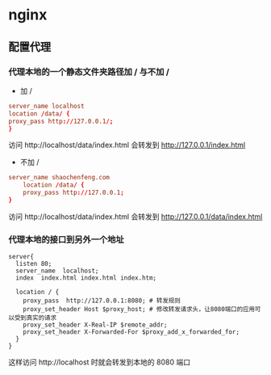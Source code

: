 # nginx

## 配置代理

### 代理本地的一个静态文件夹路径加 / 与不加 /

- 加 /

```nginx.conf
server_name localhost
location /data/ {
proxy_pass http://127.0.0.1/;
}
```

访问 http://localhost/data/index.html 会转发到 http://127.0.0.1/index.html

- 不加 /

```nginx.conf
server_name shaochenfeng.com
    location /data/ {
    proxy_pass http://127.0.0.1;
}
```

访问 http://localhost/data/index.html 会转发到 http://127.0.0.1/data/index.html



### 代理本地的接口到另外一个地址

```
server{
  listen 80;
  server_name  localhost;
  index  index.html index.html index.htm;

  location / {
    proxy_pass  http://127.0.0.1:8080; # 转发规则
    proxy_set_header Host $proxy_host; # 修改转发请求头，让8080端口的应用可以受到真实的请求
    proxy_set_header X-Real-IP $remote_addr;
    proxy_set_header X-Forwarded-For $proxy_add_x_forwarded_for;
  }
}
```

这样访问 http://localhost 时就会转发到本地的 8080 端口












